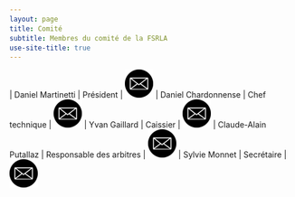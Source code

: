 ```yaml
---
layout: page
title: Comité
subtitle: Membres du comité de la FSRLA
use-site-title: true
---
```


 | Daniel Martinetti | Président | [![mail](/img/mail.png)](mailto:david@martinettisa.ch)
 | Daniel Chardonnense | Chef technique | [![mail](/img/mail.png)](mailto:chardon@informaniak.ch)
 | Yvan Gaillard | Caissier | [![mail](/img/mail.png)](mailto:gaillard.yvan@netplus.ch)
 | Claude-Alain Putallaz | Responsable des arbitres | [![mail](/img/mail.png)](mailto:vizepraesident@swisswrestling.ch)
 | Sylvie Monnet | Secrétaire | [![mail](/img/mail.png)](mailto:sylviemonnet68@gmail.com)

